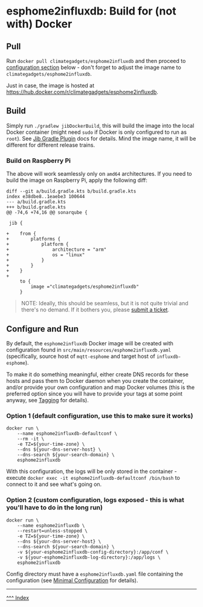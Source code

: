 esphome2influxdb: Build for (not with) Docker
==

## Pull

Run `docker pull climategadgets/esphome2influxdb` and then proceed to [configuration section](#configure-and-run) below - don't forget to adjust the image name to `climategadgets/esphome2influxdb`.

Just in case, the image is hosted at https://hub.docker.com/r/climategadgets/esphome2influxdb.

## Build

Simply run `./gradlew jibDockerBuild`, this will build the image into the local Docker container (might need `sudo` if Docker is only configured to run as `root`).
See [Jib Gradle Plugin](https://github.com/GoogleContainerTools/jib/tree/master/jib-gradle-plugin) docs for details.
Mind the image name, it will be different for different release trains.

### Build on Raspberry Pi

The above will work seamlessly only on `amd64` architectures. If you need to build the image on Raspberry Pi, apply the following diff:

```
diff --git a/build.gradle.kts b/build.gradle.kts
index e38dbe8..1eaebe3 100644
--- a/build.gradle.kts
+++ b/build.gradle.kts
@@ -74,6 +74,16 @@ sonarqube {

 jib {

+    from {
+        platforms {
+            platform {
+                architecture = "arm"
+                os = "linux"
+            }
+        }
+    }
+
     to {
         image ="climategadgets/esphome2influxdb"
     }
```

> NOTE: Ideally, this should be seamless, but it is not quite trivial and there's no demand. If it bothers you, please [submit a ticket](https://github.com/home-climate-control/esphome2influxdb/issues).

## Configure and Run

By default, the `esphome2influxdb` Docker image will be created with configuration found in `src/main/resources/esphome2influxdb.yaml` (specifically, source host of `mqtt-esphome` and target host of `influxdb-esphome`).

To make it do something meaningful, either create DNS records for these hosts and pass them to Docker daemon when you create the container, and/or provide your own configuration and map Docker volumes
(this is the preferred option since you will have to provide your tags at some point anyway, see [Tagging](../tagging.md) for details).

### Option 1 (default configuration, use this to make sure it works)

```
docker run \
    --name esphome2influxdb-defaultconf \
    --rm -it \
    -e TZ=${your-time-zone} \
    --dns ${your-dns-server-host} \
    --dns-search ${your-search-domain} \
    esphome2influxdb

```

With this configuration, the logs will be only stored in the container - execute `docker exec -it esphome2influxdb-defaultconf /bin/bash` to connect to it and see what's going on.

### Option 2 (custom configuration, logs exposed - this is what you'll have to do in the long run)

```
docker run \
    --name esphome2influxdb \
    --restart=unless-stopped \
    -e TZ=${your-time-zone} \
    --dns ${your-dns-server-host} \
    --dns-search ${your-search-domain} \
    -v ${your-esphome2influxdb-config-directory}:/app/conf \
    -v ${your-esphome2influxdb-log-directory}:/app/logs \
    esphome2influxdb
```

Config directory must have a `esphome2influxdb.yaml` file containing the configuration (see [Minimal Configuration](../minimal-configuration.md) for details).

---
[^^^ Index](../index.md)
